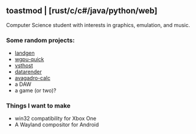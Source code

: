 ## toastmod | [rust/c/c#/java/python/web]
Computer Science student with interests in graphics, emulation, and music.
### Some random projects:
* [landgen](https://github.com/toastmod/landgen)
* [wgpu-quick](https://github.com/toastmod/wgpu-quick)
* [vsthost](https://github.com/toastmod/vsthost)
* [datarender](https://github.com/toastmod/datarender)
* [avagadro-calc](https://github.com/toastmod/avagadro-calc)
* a DAW
* a game (or two)?

### Things I want to make
* win32 compatibility for Xbox One
* A Wayland compositor for Android
